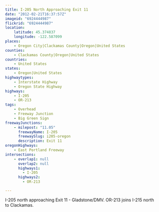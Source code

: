 ```yaml
---
title: I-205 North Approaching Exit 11
date: "2012-02-21T16:37:57Z"
imageid: "6924444987"
flickrid: "6924444987"
location:
    latitude: 45.374837
    longitude: -122.587099
places:
    - Oregon City|Clackamas County|Oregon|United States
counties:
    - Clackamas County|Oregon|United States
countries:
    - United States
states:
    - Oregon|United States
highwaytypes:
    - Interstate Highway
    - Oregon State Highway
highways:
    - I-205
    - OR-213
tags:
    - Overhead
    - Freeway Junction
    - Big Green Sign
freewayJunctions:
    - milepost: "11.05"
      freewayName: I-205
      freewaySlug: i205-oregon
      description: Exit 11
oregonHighways:
    - East Portland Freeway
intersections:
    - overlap1: null
      overlap2: null
      highways1:
        - I-205
      highways2:
        - OR-213

---
```

I-205 north approaching Exit 11 - Gladstone/DMV.  OR-213 joins I-215 north to Clackamas. 